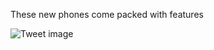 These new phones come packed with features


![Tweet image](/asset/crosspoast/GQzU1-VbAAA9KmN.jpg)


